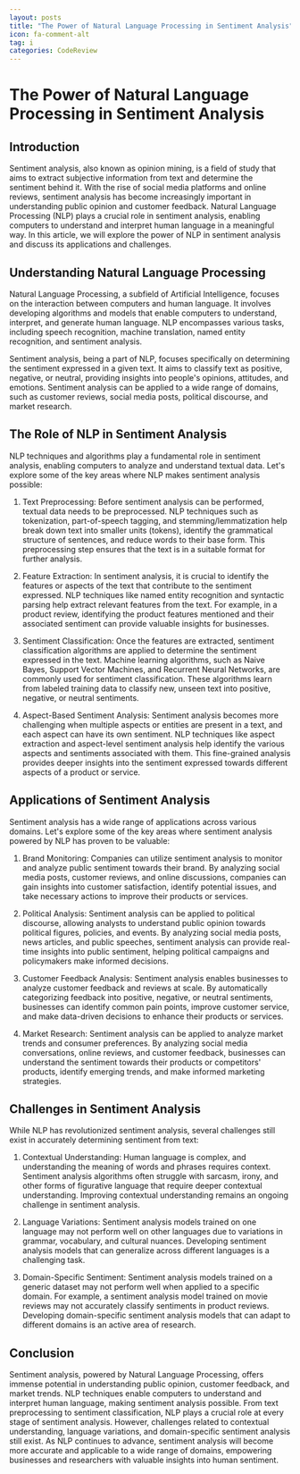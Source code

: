 ```yaml
---
layout: posts
title: "The Power of Natural Language Processing in Sentiment Analysis"
icon: fa-comment-alt
tag: i    
categories: CodeReview
---
```



# The Power of Natural Language Processing in Sentiment Analysis

## Introduction

Sentiment analysis, also known as opinion mining, is a field of study that aims to extract subjective information from text and determine the sentiment behind it. With the rise of social media platforms and online reviews, sentiment analysis has become increasingly important in understanding public opinion and customer feedback. Natural Language Processing (NLP) plays a crucial role in sentiment analysis, enabling computers to understand and interpret human language in a meaningful way. In this article, we will explore the power of NLP in sentiment analysis and discuss its applications and challenges.

## Understanding Natural Language Processing

Natural Language Processing, a subfield of Artificial Intelligence, focuses on the interaction between computers and human language. It involves developing algorithms and models that enable computers to understand, interpret, and generate human language. NLP encompasses various tasks, including speech recognition, machine translation, named entity recognition, and sentiment analysis.

Sentiment analysis, being a part of NLP, focuses specifically on determining the sentiment expressed in a given text. It aims to classify text as positive, negative, or neutral, providing insights into people's opinions, attitudes, and emotions. Sentiment analysis can be applied to a wide range of domains, such as customer reviews, social media posts, political discourse, and market research.

## The Role of NLP in Sentiment Analysis

NLP techniques and algorithms play a fundamental role in sentiment analysis, enabling computers to analyze and understand textual data. Let's explore some of the key areas where NLP makes sentiment analysis possible:

1. Text Preprocessing: Before sentiment analysis can be performed, textual data needs to be preprocessed. NLP techniques such as tokenization, part-of-speech tagging, and stemming/lemmatization help break down text into smaller units (tokens), identify the grammatical structure of sentences, and reduce words to their base form. This preprocessing step ensures that the text is in a suitable format for further analysis.

2. Feature Extraction: In sentiment analysis, it is crucial to identify the features or aspects of the text that contribute to the sentiment expressed. NLP techniques like named entity recognition and syntactic parsing help extract relevant features from the text. For example, in a product review, identifying the product features mentioned and their associated sentiment can provide valuable insights for businesses.

3. Sentiment Classification: Once the features are extracted, sentiment classification algorithms are applied to determine the sentiment expressed in the text. Machine learning algorithms, such as Naive Bayes, Support Vector Machines, and Recurrent Neural Networks, are commonly used for sentiment classification. These algorithms learn from labeled training data to classify new, unseen text into positive, negative, or neutral sentiments.

4. Aspect-Based Sentiment Analysis: Sentiment analysis becomes more challenging when multiple aspects or entities are present in a text, and each aspect can have its own sentiment. NLP techniques like aspect extraction and aspect-level sentiment analysis help identify the various aspects and sentiments associated with them. This fine-grained analysis provides deeper insights into the sentiment expressed towards different aspects of a product or service.

## Applications of Sentiment Analysis

Sentiment analysis has a wide range of applications across various domains. Let's explore some of the key areas where sentiment analysis powered by NLP has proven to be valuable:

1. Brand Monitoring: Companies can utilize sentiment analysis to monitor and analyze public sentiment towards their brand. By analyzing social media posts, customer reviews, and online discussions, companies can gain insights into customer satisfaction, identify potential issues, and take necessary actions to improve their products or services.

2. Political Analysis: Sentiment analysis can be applied to political discourse, allowing analysts to understand public opinion towards political figures, policies, and events. By analyzing social media posts, news articles, and public speeches, sentiment analysis can provide real-time insights into public sentiment, helping political campaigns and policymakers make informed decisions.

3. Customer Feedback Analysis: Sentiment analysis enables businesses to analyze customer feedback and reviews at scale. By automatically categorizing feedback into positive, negative, or neutral sentiments, businesses can identify common pain points, improve customer service, and make data-driven decisions to enhance their products or services.

4. Market Research: Sentiment analysis can be applied to analyze market trends and consumer preferences. By analyzing social media conversations, online reviews, and customer feedback, businesses can understand the sentiment towards their products or competitors' products, identify emerging trends, and make informed marketing strategies.

## Challenges in Sentiment Analysis

While NLP has revolutionized sentiment analysis, several challenges still exist in accurately determining sentiment from text:

1. Contextual Understanding: Human language is complex, and understanding the meaning of words and phrases requires context. Sentiment analysis algorithms often struggle with sarcasm, irony, and other forms of figurative language that require deeper contextual understanding. Improving contextual understanding remains an ongoing challenge in sentiment analysis.

2. Language Variations: Sentiment analysis models trained on one language may not perform well on other languages due to variations in grammar, vocabulary, and cultural nuances. Developing sentiment analysis models that can generalize across different languages is a challenging task.

3. Domain-Specific Sentiment: Sentiment analysis models trained on a generic dataset may not perform well when applied to a specific domain. For example, a sentiment analysis model trained on movie reviews may not accurately classify sentiments in product reviews. Developing domain-specific sentiment analysis models that can adapt to different domains is an active area of research.

## Conclusion

Sentiment analysis, powered by Natural Language Processing, offers immense potential in understanding public opinion, customer feedback, and market trends. NLP techniques enable computers to understand and interpret human language, making sentiment analysis possible. From text preprocessing to sentiment classification, NLP plays a crucial role at every stage of sentiment analysis. However, challenges related to contextual understanding, language variations, and domain-specific sentiment analysis still exist. As NLP continues to advance, sentiment analysis will become more accurate and applicable to a wide range of domains, empowering businesses and researchers with valuable insights into human sentiment.